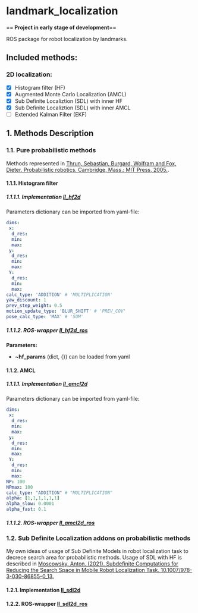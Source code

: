 # landmark_localization

__== Project in early stage of development==__

ROS package for robot localization by landmarks.

## Included methods:
### 2D localization: 
 - [x] Histogram filter (HF)
 - [x] Augmented Monte Carlo Localization (AMCL)
 - [x] Sub Definite Localiztion (SDL) with inner HF
 - [x] Sub Definite Localiztion (SDL) with inner AMCL
 - [ ] Extended Kalman Filter (EKF)

## 1. Methods Description
### 1.1. Pure probabilistic methods
Methods represented in [Thrun, Sebastian, Burgard, Wolfram and Fox, Dieter. Probabilistic robotics. Cambridge, Mass.: MIT Press, 2005.](https://docs.ufpr.br/~danielsantos/ProbabilisticRobotics.pdf).
#### 1.1.1. Histogram filter
##### 1.1.1.1. Implementation [ll_hf2d](src/landmark_localization/ll_hf2d.py)
Parameters dictionary can be imported from yaml-file:
```yaml
dims:
 x: 
  d_res:
  min:
  max:
 y: 
  d_res:
  min:
  max:
 Y:
  d_res:
  min:
  max:
calc_type: 'ADDITION' # 'MULTIPLICATION'
yaw_discount: 1
prev_step_weight: 0.5
motion_update_type: 'BLUR_SHIFT' # 'PREV_COV'
pose_calc_type: 'MAX' # 'SUM'
```
##### 1.1.1.2. ROS-wrapper [ll_hf2d_ros](src/landmark_localization/ll_hf2d_ros.py)
__Parameters:__
 - __~hf_params__ (dict, {}) can be loaded from yaml
#### 1.1.2. AMCL
##### 1.1.1.1. Implementation [ll_amcl2d](src/landmark_localization/ll_amcl2d.py)
Parameters dictionary can be imported from yaml-file:
```yaml
dims:
 x: 
  d_res:
  min:
  max:
 y: 
  d_res:
  min:
  max:
 Y:
  d_res:
  min:
  max:
NP: 100
NPmax: 100
calc_type: "ADDITION" # "MULTIPLICATION"
alpha: [1,1,1,1,1,1]
alpha_slow: 0.0001
alpha_fast: 0.1
```
##### 1.1.1.2. ROS-wrapper [ll_amcl2d_ros](src/landmark_localization/ll_amcl2d_ros.py)
### 1.2. Sub Definite Localization addons on probabilistic methods
My own ideas of usage of Sub Definite Models in robot localization task to decrece search area for probabilistic methods.
Usage of SDL with HF is described in [Moscowsky, Anton. (2021). Subdefinite Computations for Reducing the Search Space in Mobile Robot Localization Task. 10.1007/978-3-030-86855-0_13.](https://www.researchgate.net/publication/355050502_Subdefinite_Computations_for_Reducing_the_Search_Space_in_Mobile_Robot_Localization_Task)
#### 1.2.1. Implementation [ll_sdl2d](src/landmark_localization/ll_sdl2d.py)
#### 1.2.2. ROS-wrapper [ll_sdl2d_ros](src/landmark_localization/ll_sdl2d_ros.py)





